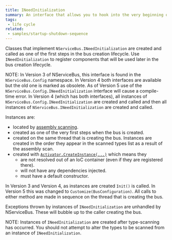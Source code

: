 ```yaml
---
title: INeedInitialization
summary: An interface that allows you to hook into the very beginning of the bus creation sequence of NServiceBus
tags:
 - life cycle
related:
 - samples/startup-shutdown-sequence
---
```


Classes that implement `NServiceBus.INeedInitialization` are created and called as one of the first steps in the bus creation lifecycle. Use `INeedInitialization` to register components that will be used later in the bus creation lifecycle. 

NOTE: In Version 3 of NServiceBus, this interface is found in the `NServiceBus.Config` namespace. In Version 4 both interfaces are available but the old one is marked as obsolete. As of Version 5 use of the `NServiceBus.Config.INeedInitialization` interface will cause a compile-time error. In Version 4 (which has both interfaces), all instances of `NServiceBus.Config.INeedInitialization` are created and called and then all instances of `NServiceBus.INeedInitialization` are created and called.

Instances are:

* located by [assembly scanning](/nservicebus/hosting/assembly-scanning). 
* created as one of the very first steps when the bus is created.
* created on the same thread that is creating the bus. Instances are created in the order they appear in the scanned types list as a result of the assembly scan.
* created with [`Activator.CreateInstance(...)`](https://msdn.microsoft.com/en-us/library/system.activator.createinstance) which means they
  * are not resolved out of an IoC container (even if they are registered there).
  * will not have any dependencies injected.
  * must have a default constructor.  

In Version 3 and Version 4, as instances are created `Init()` is called. In Version 5 this was changed to `Customize(BusConfiguration)`. All calls to either method are made in sequence on the thread that is creating the bus.
 
Exceptions thrown by instances of `INeedInitialization` are unhandled by NServiceBus. These will bubble up to the caller creating the bus.

NOTE: Instances of `INeedInitialization` are created after type-scanning has occurred. You should not attempt to alter the types to be scanned from an instance of `INeedInitialization`.

<!-- import lifecycle-ineedinitialization -->
